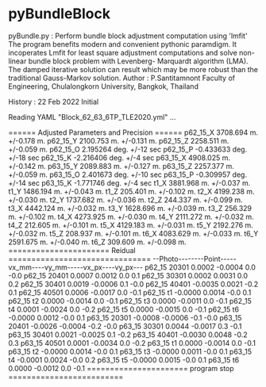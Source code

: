 # pyBundleBlock

pyBundle.py : Perform bundle block adjustment computation using 'lmfit'
              The program benefits modern and convenient  pythonic paramdigm.
              It incoperates Lmfit for least square adjustment computations
              and solve non-linear bundle block problem with Levenberg-
              Marquardt algorithm (LMA). The damped iterative solution can
              result which may be more robust than the traditional Gauss-Markov
              solution.
Author   : P.Santitamnont
           Faculty of Engineering, Chulalongkorn University, Bangkok, Thailand

History  : 22 Feb 2022  Initial


Reading YAML "Block_62_63_6TP_TLE2020.yml" ...

====== Adjusted Parameters and Precision ======
p62_15_X       3708.694 m.     +/-0.178 m.
p62_15_Y       2100.753 m.     +/-0.131 m.
p62_15_Z       2258.511 m.     +/-0.059 m.
p62_15_O       2.195264 deg.   +/-12 sec
p62_15_P      -0.433633 deg.   +/-18 sec
p62_15_K      -2.216406 deg.   +/-4 sec
p63_15_X       4908.025 m.     +/-0.142 m.
p63_15_Y       2089.883 m.     +/-0.127 m.
p63_15_Z       2257.377 m.     +/-0.059 m.
p63_15_O       2.401673 deg.   +/-10 sec
p63_15_P      -0.309957 deg.   +/-14 sec
p63_15_K      -1.771746 deg.   +/-4 sec
t1_X           3881.968 m.     +/-0.037 m.
t1_Y           1486.194 m.     +/-0.043 m.
t1_Z            205.401 m.     +/-0.102 m.
t2_X           4199.238 m.     +/-0.030 m.
t2_Y           1737.682 m.     +/-0.036 m.
t2_Z            244.337 m.     +/-0.099 m.
t3_X           4442.124 m.     +/-0.032 m.
t3_Y           1628.696 m.     +/-0.039 m.
t3_Z            256.329 m.     +/-0.102 m.
t4_X           4273.925 m.     +/-0.030 m.
t4_Y           2111.272 m.     +/-0.032 m.
t4_Z            212.605 m.     +/-0.101 m.
t5_X           4129.183 m.     +/-0.031 m.
t5_Y           2192.276 m.     +/-0.032 m.
t5_Z            208.937 m.     +/-0.101 m.
t6_X           4083.629 m.     +/-0.033 m.
t6_Y           2591.675 m.     +/-0.040 m.
t6_Z            309.609 m.     +/-0.098 m.
====================== Reidual ===============================
--Photo--------Point-----vx_mm----vy_mm-----vx_px----vy_px---
p62_15       20301       0.0002  -0.0004      0.0     -0.0
p62_15       20401       0.0007   0.0012      0.0      0.1
p62_15       30301       0.0002   0.0031      0.0      0.2
p62_15       30401       0.0019  -0.0006      0.1     -0.0
p62_15       40401      -0.0035   0.0021     -0.2      0.1
p62_15       40501       0.0006  -0.0017      0.0     -0.1
p62_15       t1         -0.0000   0.0014     -0.0      0.1
p62_15       t2          0.0000  -0.0014      0.0     -0.1
p62_15       t3          0.0000  -0.0011      0.0     -0.1
p62_15       t4          0.0001  -0.0024      0.0     -0.2
p62_15       t5          0.0000  -0.0015      0.0     -0.1
p62_15       t6         -0.0000   0.0012     -0.0      0.1
p63_15       20301      -0.0008  -0.0006     -0.1     -0.0
p63_15       20401      -0.0026  -0.0004     -0.2     -0.0
p63_15       30301       0.0044  -0.0017      0.3     -0.1
p63_15       30401       0.0021  -0.0025      0.1     -0.2
p63_15       40401      -0.0030   0.0048     -0.2      0.3
p63_15       40501       0.0001  -0.0034      0.0     -0.2
p63_15       t1          0.0000  -0.0014      0.0     -0.1
p63_15       t2         -0.0000   0.0014     -0.0      0.1
p63_15       t3         -0.0000   0.0011     -0.0      0.1
p63_15       t4         -0.0001   0.0024     -0.0      0.2
p63_15       t5         -0.0000   0.0015     -0.0      0.1
p63_15       t6          0.0000  -0.0012      0.0     -0.1
====================== program stop =========================
